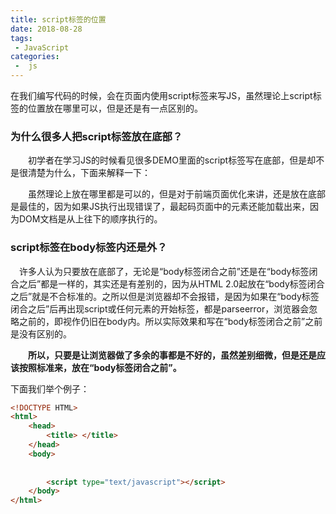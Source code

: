 ```yaml
---
title: script标签的位置
date: 2018-08-28
tags:
 - JavaScript
categories:
 -  js
---
```


在我们编写代码的时候，会在页面内使用script标签来写JS，虽然理论上script标签的位置放在哪里可以，但是还是有一点区别的。


### 为什么很多人把script标签放在底部？

　　初学者在学习JS的时候看见很多DEMO里面的script标签写在底部，但是却不是很清楚为什么，下面来解释一下：

　　虽然理论上放在哪里都是可以的，但是对于前端页面优化来讲，还是放在底部是最佳的，因为如果JS执行出现错误了，最起码页面中的元素还能加载出来，因为DOM文档是从上往下的顺序执行的。
　　
　　
### script标签在body标签内还是外？

　许多人认为只要放在底部了，无论是“body标签闭合之前”还是在“body标签闭合之后”都是一样的，其实还是有差别的，因为从HTML 2.0起放在“body标签闭合之后”就是不合标准的。之所以但是浏览器却不会报错，是因为如果在“body标签闭合之后”后再出现script或任何元素的开始标签，都是parseerror，浏览器会忽略之前的</body>，即视作仍旧在body内。所以实际效果和写在“body标签闭合之前”之前是没有区别的。

　　**所以，只要是让浏览器做了多余的事都是不好的，虽然差别细微，但是还是应该按照标准来，放在“body标签闭合之前”。**

下面我们举个例子：


```html
<!DOCTYPE HTML>
<html>
    <head>
        <title> </title>
    </head>
    <body>
    
    
        <script type="text/javascript"></script>    
    </body>
</html>

```

